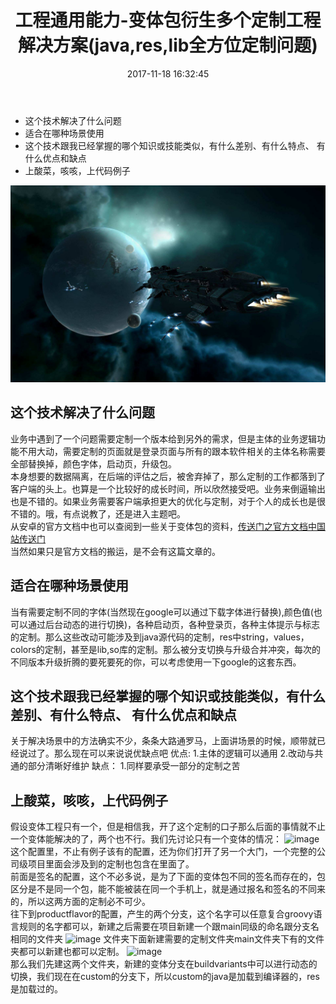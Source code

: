 ﻿---
title: 工程通用能力-变体包衍生多个定制工程解决方案(java,res,lib全方位定制问题)
date: 2017-11-18 16:32:45
tags: [工程,观点]
categories: android技能
---
* 这个技术解决了什么问题
* 适合在哪种场景使用
* 这个技术跟我已经掌握的哪个知识或技能类似，有什么差别、有什么特点、 有什么优点和缺点
* 上酸菜，咳咳，上代码例子
<!-- more -->
![image](project-productflavor-newproject/sky_picture.jpg)
## 这个技术解决了什么问题 ## 
业务中遇到了一个问题需要定制一个版本给到另外的需求，但是主体的业务逻辑功能不用大动，需要定制的页面就是登录页面与所有的跟本软件相关的主体名称需要全部替换掉，颜色字体，启动页，升级包。  
本身想要的数据隔离，在后端的评估之后，被舍弃掉了，那么定制的工作都落到了客户端的头上。也算是一个比较好的成长时间，所以欣然接受吧。业务来倒逼输出也是不错的。如果业务需要客户端承担更大的优化与定制，对于个人的成长也是很不错的。哦，有点说教了，还是进入主题吧。  
从安卓的官方文档中也可以查阅到一些关于变体包的资料，[传送门之官方文档中国站传送门](https://developer.android.google.cn/studio/build/build-variants.html)  
当然如果只是官方文档的搬运，是不会有这篇文章的。  

## 适合在哪种场景使用 ## 
当有需要定制不同的字体(当然现在google可以通过下载字体进行替换),颜色值(也可以通过后台动态的进行切换)，各种启动页，各种登录页，各种主体提示与标志的定制。那么这些改动可能涉及到java源代码的定制，res中string，values，colors的定制，甚至是lib,so库的定制。那么被分支切换与升级合并冲突，每次的不同版本升级折腾的要死要死的你，可以考虑使用一下google的这套东西。

## 这个技术跟我已经掌握的哪个知识或技能类似，有什么差别、有什么特点、 有什么优点和缺点  ##
关于解决场景中的方法确实不少，条条大路通罗马，上面讲场景的时候，顺带就已经说过了。那么现在可以来说说优缺点吧
优点:
1.主体的逻辑可以通用
2.改动与共通的部分清晰好维护
缺点：
1.同样要承受一部分的定制之苦

## 上酸菜，咳咳，上代码例子 ## 
假设变体工程只有一个，但是相信我，开了这个定制的口子那么后面的事情就不止一个变体能解决的了，两个也不行。我们先讨论只有一个变体的情况：
![image](http://7xjiyb.com1.z0.glb.clouddn.com/%E5%8F%98%E4%BD%93%E9%85%8D%E7%BD%AE.png?imageMogr2/crop/900x500)
这个配置里，不止有例子该有的配置，还为你们打开了另一个大门，一个完整的公司级项目里面会涉及到的定制也包含在里面了。  
前面是签名的配置，这个不必多说，是为了下面的变体包不同的签名而存在的，包区分是不是同一个包，能不能被装在同一个手机上，就是通过报名和签名的不同来的，所以这两方面的定制必不可少。  
往下到productflavor的配置，产生的两个分支，这个名字可以任意复合groovy语言规则的名字都可以，新建之后需要在项目新建一个跟main同级的命名跟分支名相同的文件夹
![image](http://7xjiyb.com1.z0.glb.clouddn.com/%E5%8F%98%E4%BD%93%E5%8C%85-%E6%96%B0%E5%BB%BA%E6%96%87%E4%BB%B6%E5%A4%B9.png?imageMogr2/crop/900x500)
文件夹下面新建需要的定制文件夹main文件夹下有的文件夹都可以新建也都可以定制。
![image](http://7xjiyb.com1.z0.glb.clouddn.com/%E5%8F%98%E4%BD%93%E6%96%B0%E5%BB%BA%E6%96%87%E4%BB%B6%E5%A4%B9-%E5%AE%9A%E5%88%B6%E9%A2%84%E7%95%99%E6%96%87%E4%BB%B6%E5%A4%B9.png)  
那么我们先建这两个文件夹，新建的变体分支在buildvariants中可以进行动态的切换，我们现在在custom的分支下，所以custom的java是加载到编译器的，res是加载过的。
